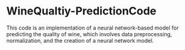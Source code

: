 # WineQualtiy-PredictionCode
This code is an implementation of a neural network-based model for predicting the quality of wine, which involves data preprocessing, normalization, and the creation of a neural network model.
